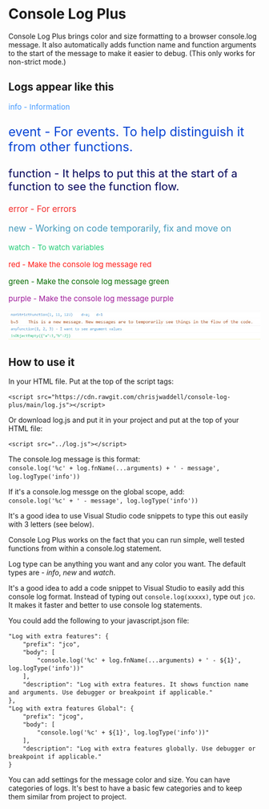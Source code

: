 # Console Log Plus

Console Log Plus brings color and size formatting to a browser console.log
message. It also automatically adds function name and function arguments to the
start of the message to make it easier to debug. (This only works for non-strict
mode.)

<h2>Logs appear like this</h2>
<p style="font-size: 15px;color:#4499ff">info - Information</p>
<p style="font-size: 25px;color:#0643d4">event - For events. To help distinguish it from other functions.</p>
<p style="font-size: 22px;color:#000259">function - It helps to put this at the start of a function to see the function flow.</p>
<p style="font-size: 17px;color:#f22b2a">error - For errors</p>
<p style="font-size: 18px;color:#4499bb">new - Working on code temporarily, fix and move on</p>
<p style="font-size: 15px;color:#22cc77">watch - To watch variables</p>
<p style="font-size: 15px;color:#ff1a16">red - Make the console log message red</p>
<p style="font-size: 15px;color:#066a00">green - Make the console log message green</p>
<p style="font-size: 15px;color:#9f1a9b">purple - Make the console log message purple</p>

![Console Log Plus message example](https://github.com/chrisjwaddell/console-log-plus/blob/main/msg.jpg)

## How to use it

In your HTML file. Put at the top of the script tags:

```
<script src="https://cdn.rawgit.com/chrisjwaddell/console-log-plus/main/log.js"></script>
```

Or download log.js and put it in your project and put at the top of your HTML
file:

```
<script src="../log.js"></script>
```

The console.log message is this format: \
`console.log('%c' + log.fnName(...arguments) + ' - message', log.logType('info'))`

If it's a console.log messge on the global scope, add: \
`console.log('%c' + ' - message', log.logType('info'))`

It's a good idea to use Visual Studio code snippets to type this out easily with
3 letters (see below).

Console Log Plus works on the fact that you can run simple, well tested
functions from within a console.log statement.

Log type can be anything you want and any color you want. The default types
are - _info_, _new_ and _watch_.

It's a good idea to add a code snippet to Visual Studio to easily add this
console log format. Instead of typing out `console.log(xxxxx)`, type out `jco`.
It makes it faster and better to use console log statements.

You could add the following to your javascript.json file:

```
"Log with extra features": {
    "prefix": "jco",
	"body": [
        "console.log('%c' + log.fnName(...arguments) + ' - ${1}', log.logType('info'))"
	],
	"description": "Log with extra features. It shows function name and arguments. Use debugger or breakpoint if applicable."
},
"Log with extra features Global": {
	"prefix": "jcog",
	"body": [
        "console.log('%c' + ${1}', log.logType('info'))"
	],
	"description": "Log with extra features globally. Use debugger or breakpoint if applicable."
}
```

You can add settings for the message color and size. You can have categories of
logs. It's best to have a basic few categories and to keep them similar from
project to project.
